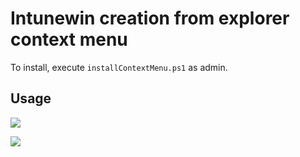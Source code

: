 # Intunewin creation from explorer context menu

To install, execute `installContextMenu.ps1` as admin.

## Usage
![](https://i.imgur.com/oNrvp5K.png)

![](https://i.imgur.com/fmnoVZx.png)
